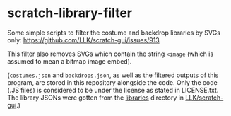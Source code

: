 # scratch-library-filter

Some simple scripts to filter the costume and backdrop libraries by SVGs only: https://github.com/LLK/scratch-gui/issues/913

This filter also removes SVGs which contain the string `<image` (which is assumed to mean a bitmap image embed).

(`costumes.json` and `backdrops.json`, as well as the filtered outputs of this program, are stored in this repository alongside the code. Only the code (.JS files) is considered to be under the license as stated in LICENSE.txt. The library JSONs were gotten from the [libraries](https://github.com/LLK/scratch-gui/tree/c8c923b919a73671f820a1cc064b66c64cab2adc/src/lib/libraries) directory in [LLK/scratch-gui](https://github.com/LLK/scratch-gui).)
